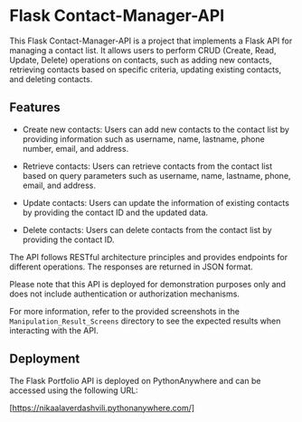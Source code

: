 # Flask Contact-Manager-API

This Flask Contact-Manager-API is a project that implements a Flask API for managing a contact list. It allows users to perform CRUD (Create, Read, Update, Delete) operations on contacts, such as adding new contacts, retrieving contacts based on specific criteria, updating existing contacts, and deleting contacts.

## Features

- Create new contacts: Users can add new contacts to the contact list by providing information such as username, name, lastname, phone number, email, and address.

- Retrieve contacts: Users can retrieve contacts from the contact list based on query parameters such as username, name, lastname, phone, email, and address.

- Update contacts: Users can update the information of existing contacts by providing the contact ID and the updated data.

- Delete contacts: Users can delete contacts from the contact list by providing the contact ID.

The API follows RESTful architecture principles and provides endpoints for different operations. The responses are returned in JSON format.

Please note that this API is deployed for demonstration purposes only and does not include authentication or authorization mechanisms.

For more information, refer to the provided screenshots in the `Manipulation_Result_Screens` directory to see the expected results when interacting with the API.

## Deployment

The Flask Portfolio API is deployed on PythonAnywhere and can be accessed using the following URL:

[https://nikaalaverdashvili.pythonanywhere.com/]
